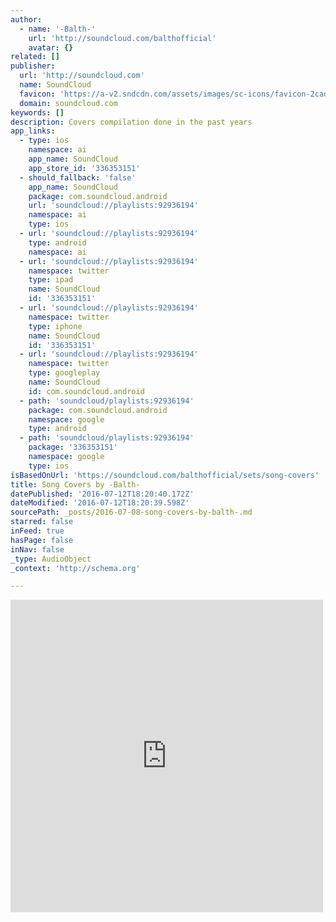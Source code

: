 ```yaml
---
author:
  - name: '-Balth-'
    url: 'http://soundcloud.com/balthofficial'
    avatar: {}
related: []
publisher:
  url: 'http://soundcloud.com'
  name: SoundCloud
  favicon: 'https://a-v2.sndcdn.com/assets/images/sc-icons/favicon-2cadd14b.ico'
  domain: soundcloud.com
keywords: []
description: Covers compilation done in the past years
app_links:
  - type: ios
    namespace: ai
    app_name: SoundCloud
    app_store_id: '336353151'
  - should_fallback: 'false'
    app_name: SoundCloud
    package: com.soundcloud.android
    url: 'soundcloud://playlists:92936194'
    namespace: ai
    type: ios
  - url: 'soundcloud://playlists:92936194'
    type: android
    namespace: ai
  - url: 'soundcloud://playlists:92936194'
    namespace: twitter
    type: ipad
    name: SoundCloud
    id: '336353151'
  - url: 'soundcloud://playlists:92936194'
    namespace: twitter
    type: iphone
    name: SoundCloud
    id: '336353151'
  - url: 'soundcloud://playlists:92936194'
    namespace: twitter
    type: googleplay
    name: SoundCloud
    id: com.soundcloud.android
  - path: 'soundcloud/playlists:92936194'
    package: com.soundcloud.android
    namespace: google
    type: android
  - path: 'soundcloud/playlists:92936194'
    package: '336353151'
    namespace: google
    type: ios
isBasedOnUrl: 'https://soundcloud.com/balthofficial/sets/song-covers'
title: Song Covers by -Balth-
datePublished: '2016-07-12T18:20:40.172Z'
dateModified: '2016-07-12T18:20:39.598Z'
sourcePath: _posts/2016-07-08-song-covers-by-balth-.md
starred: false
inFeed: true
hasPage: false
inNav: false
_type: AudioObject
_context: 'http://schema.org'

---
```

<iframe src="https://cdn.embedly.com/widgets/media.html?src=https%3A%2F%2Fw.soundcloud.com%2Fplayer%2F%3Fvisual%3Dtrue%26url%3Dhttp%253A%252F%252Fapi.soundcloud.com%252Fplaylists%252F92936194%26show_artwork%3Dtrue&amp;url=https%3A%2F%2Fsoundcloud.com%2Fbalthofficial%2Fsets%2Fsong-covers&amp;image=http%3A%2F%2Fi1.sndcdn.com%2Fartworks-000111369822-v29go7-t500x500.jpg&amp;key=b7d04c9b404c499eba89ee7072e1c4f7&amp;type=text%2Fhtml&amp;schema=soundcloud" width="500" height="500" scrolling="no" frameborder="0" allowfullscreen="" style=""></iframe>